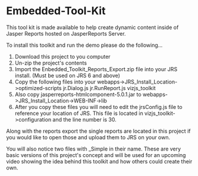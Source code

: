 Embedded-Tool-Kit
=================

This tool kit is made available to help create dynamic content inside of Jasper Reports hosted on JasperReports Server. 

To install this toolkit and run the demo please do the following...

1. Download this project to you computer
2. Un-zip the project's contents
3. Import the Enbedded_Toolkit_Reports_Export.zip file into your JRS install. (Must be used on JRS 6 and above)
4. Copy the following files into your webapps->JRS_Install_Location->optimized-scripts
jr.Dialog.js
jr.RunReport.js
vizjs_toolkit
5. Also copy jasperreports-htmlcomponent-5.0.1.jar to webapps->JRS_Install_Location->WEB-INF->lib
6. After you copy these files you will need to edit the jrsConfig.js file to reference your location of JRS. This file is located in vizjs_toolkit->configuration and the line number is 30.

Along with the reports export the single reports are located in this project if you would like to open those and upload them to JRS on your own. 

You will also notice two files with _Simple in their name. These are very basic versions of this project's concept and will be used for an upcoming video showing the idea behind this toolkit and how others could create their own.
